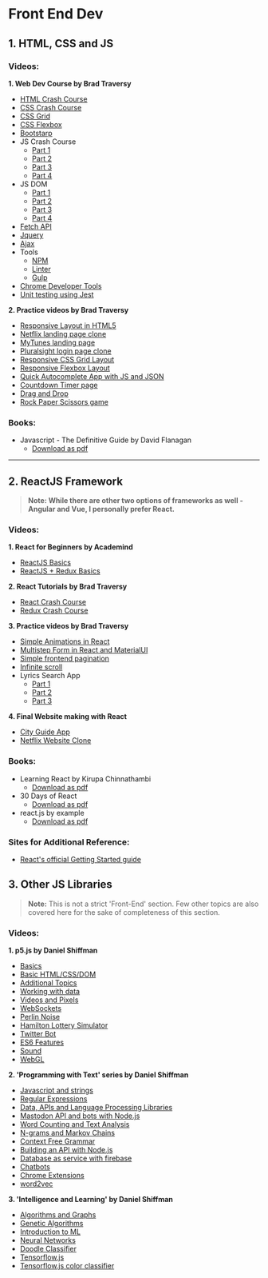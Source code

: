 # Front End Dev

## 1. HTML, CSS and JS 

### Videos:

**1. Web Dev Course by Brad Traversy**

- [HTML Crash Course](https://www.youtube.com/watch?v=UB1O30fR-EE)
- [CSS Crash Course](https://www.youtube.com/watch?v=yfoY53QXEnI)
- [CSS Grid](https://www.youtube.com/watch?v=jV8B24rSN5o)
- [CSS Flexbox](https://www.youtube.com/watch?v=JJSoEo8JSnc)
- [Bootstarp](https://www.youtube.com/watch?v=5GcQtLDGXy8)
- JS Crash Course
    + [Part 1](https://www.youtube.com/watch?v=hdI2bqOjy3c)
    + [Part 2](https://www.youtube.com/watch?v=rRgD1yVwIvE)
    + [Part 3](https://www.youtube.com/watch?v=vDJpGenyHaA)
    + [Part 4](https://www.youtube.com/watch?v=PoRJizFvM7s)
- JS DOM 
    + [Part 1](https://www.youtube.com/watch?v=0ik6X4DJKCc)
    + [Part 2](https://www.youtube.com/watch?v=mPd2aJXCZ2g)
    + [Part 3](https://www.youtube.com/watch?v=wK2cBMcDTss)
    + [Part 4](https://www.youtube.com/watch?v=i37KVt_IcXw)
- [Fetch API](https://www.youtube.com/watch?v=Oive66jrwBs)
- [Jquery](https://www.youtube.com/playlist?list=PLillGF-RfqbYJVXBgZ_nA7FTAAEpp_IAc)
- [Ajax](https://www.youtube.com/watch?v=82hnvUYY6QA)
- Tools
    + [NPM](https://www.youtube.com/watch?v=jHDhaSSKmB0)
    + [Linter](https://www.youtube.com/watch?v=SydnKbGc7W8)
    + [Gulp](https://www.youtube.com/watch?v=1rw9MfIleEg)
- [Chrome Developer Tools](https://www.youtube.com/watch?v=x4q86IjJFag)
- [Unit testing using Jest](https://www.youtube.com/watch?v=7r4xVDI2vho)

**2. Practice videos by Brad Traversy**

- [Responsive Layout in HTML5](https://www.youtube.com/watch?v=Wm6CUkswsNw)
- [Netflix landing page clone](https://www.youtube.com/watch?v=P7t13SGytRk)
- [MyTunes landing page](https://www.youtube.com/watch?v=GJXXf3_dcng)
- [Pluralsight login page clone](https://www.youtube.com/watch?v=wIx1O5Y5EB4)
- [Responsive CSS Grid Layout](https://www.youtube.com/watch?v=moBhzSC455o)
- [Responsive Flexbox Layout](https://www.youtube.com/watch?v=JJSoEo8JSnc)
- [Quick Autocomplete App with JS and JSON](https://www.youtube.com/watch?v=1iysNUrI3lw)
- [Countdown Timer page](https://www.youtube.com/watch?v=NNpwqrvPyyU)
- [Drag and Drop](https://www.youtube.com/watch?v=C22hQKE_32c&t=362s)
- [Rock Paper Scissors game](https://www.youtube.com/watch?v=WR_pWXJZiRY)

### Books:

- Javascript - The Definitive Guide by David Flanagan
    + [Download as pdf](http://www.stilson.net/documentation/javascript.pdf)

<hr/>

## 2. ReactJS Framework

> **Note: While there are other two options of frameworks as well - Angular and Vue, I personally prefer React.**

### Videos:

**1. React for Beginners by Academind**

- [ReactJS Basics](https://www.youtube.com/playlist?list=PL55RiY5tL51oyA8euSROLjMFZbXaV7skS)
- [ReactJS + Redux Basics](https://www.youtube.com/playlist?list=PL55RiY5tL51rrC3sh8qLiYHqUV3twEYU_)

**2. React Tutorials by Brad Traversy**

- [React Crash Course](https://www.youtube.com/watch?v=sBws8MSXN7A)
- [Redux Crash Course](https://www.youtube.com/watch?v=93p3LxR9xfM)

**3. Practice videos by Brad Traversy**

- [Simple Animations in React](https://www.youtube.com/watch?v=S8yn3-WpVV8)
- [Multistep Form in React and MaterialUI](https://www.youtube.com/watch?v=zT62eVxShsY)
- [Simple frontend pagination](https://www.youtube.com/watch?v=IYCa1F-OWmk)
- [Infinite scroll](https://www.youtube.com/watch?v=gk_6BKiy6X4)
- Lyrics Search App
    + [Part 1](https://www.youtube.com/watch?v=NDEt0KdDbhk)
    + [Part 2](https://www.youtube.com/watch?v=jiM0wqQZMWg)
    + [Part 3](https://www.youtube.com/watch?v=ktPocNL0qGg)

**4. Final Website making with React**

- [City Guide App](https://www.youtube.com/playlist?list=PL6jnTQwFvrdaIWZgF4r4my4kFqGjatO6X)
- [Netflix Website Clone](https://www.youtube.com/playlist?list=PL6jnTQwFvrdbccPErnd5AsCY3dkYUk3e5)

### Books:

- Learning React by Kirupa Chinnathambi 
    + [Download as pdf](https://www.pdfdrive.com/download.pdf?id=185752183&h=917a8cf86f01d9ab0069476139e4860f&u=cache)
- 30 Days of React
    + [Download as pdf](https://www.newline.co/fullstack-react/assets/media/sGEMe/MNzue/30-days-of-react-ebook-fullstackio.pdf)
- react.js by example
    + [Download as pdf](https://reactkungfu.com/assets/misc/sample.pdf) 

### Sites for Additional Reference:

- [React's official Getting Started guide](https://reactjs.org/docs/getting-started.html)

## 3. Other JS Libraries

> **Note:** This is not a strict 'Front-End' section. Few other topics are also covered here for the sake of completeness of this section.

### Videos:

**1. p5.js by Daniel Shiffman**

- [Basics](https://www.youtube.com/playlist?list=PLRqwX-V7Uu6Zy51Q-x9tMWIv9cueOFTFA)
- [Basic HTML/CSS/DOM](https://www.youtube.com/playlist?list=PLRqwX-V7Uu6bI1SlcCRfLH79HZrFAtBvX)
- [Additional Topics](https://www.youtube.com/playlist?list=PLRqwX-V7Uu6ZmA-d3D0iFIvgrB5_7kB8H)
- [Working with data](https://www.youtube.com/playlist?list=PLRqwX-V7Uu6a-SQiI4RtIwuOrLJGnel0r)
- [Videos and Pixels](https://www.youtube.com/playlist?list=PLRqwX-V7Uu6aKKsDHZdDvN6oCJ2hRY_Ig)
- [WebSockets](https://www.youtube.com/playlist?list=PLRqwX-V7Uu6b36TzJidYfIYwTFEq3K5qH)
- [Perlin Noise](https://www.youtube.com/playlist?list=PLRqwX-V7Uu6bgPNQAdxQZpJuJCjeOr7VD)
- [Hamilton Lottery Simulator](https://www.youtube.com/playlist?list=PLRqwX-V7Uu6Yl463WQEEQY8JEshnIRdsO)
- [Twitter Bot](https://www.youtube.com/playlist?list=PLRqwX-V7Uu6atTSxoRiVnSuOn6JHnq2yV)
- [ES6 Features](https://www.youtube.com/playlist?list=PLRqwX-V7Uu6YgpA3Oht-7B4NBQwFVe3pr)
- [Sound](https://www.youtube.com/playlist?list=PLRqwX-V7Uu6aFcVjlDAkkGIixw70s7jpW)
- [WebGL](https://www.youtube.com/playlist?list=PLRqwX-V7Uu6bPhi8sS1hHJ77n3zRO9FR_)

**2. 'Programming with Text' series by Daniel Shiffman**

- [Javascript and strings](https://www.youtube.com/playlist?list=PLRqwX-V7Uu6aoeLx_mWfz6XwtFaD9SkVX)
- [Regular Expressions](https://www.youtube.com/playlist?list=PLRqwX-V7Uu6YEypLuls7iidwHMdCM6o2w)
- [Data, APIs and Language Processing Libraries](https://www.youtube.com/playlist?list=PLRqwX-V7Uu6a343yZ_JcPzIric4SOGqMZ)
- [Mastodon API and bots with Node.js](https://www.youtube.com/playlist?list=PLRqwX-V7Uu6byiVX7_Z1rclitVhMBmNFQ)
- [Word Counting and Text Analysis](https://www.youtube.com/playlist?list=PLRqwX-V7Uu6bZQkJcGM5S9fn9R9Yyd8iZ)
- [N-grams and Markov Chains](https://www.youtube.com/playlist?list=PLRqwX-V7Uu6ah9Oqs_BFQIbGIn1XynsVT)
- [Context Free Grammar](https://www.youtube.com/playlist?list=PLRqwX-V7Uu6Y7iXZe_8XKJhaw_kRo8REO)
- [Building an API with Node.js](https://www.youtube.com/playlist?list=PLRqwX-V7Uu6Yyn-fBtGHfN0_xCtBwUkBp)
- [Database as service with firebase](https://www.youtube.com/playlist?list=PLRqwX-V7Uu6agS82Le9lLCBbeaW8inATT)
- [Chatbots](https://www.youtube.com/playlist?list=PLRqwX-V7Uu6aDUo_ia-Vq2UZZGaxJ9nRo)
- [Chrome Extensions](https://www.youtube.com/playlist?list=PLRqwX-V7Uu6bL9VOMT65ahNEri9uqLWfS)
- [word2vec](https://www.youtube.com/playlist?list=PLRqwX-V7Uu6aQ0oh9nH8c6U1j9gCg-GdF)

**3. 'Intelligence and Learning' by Daniel Shiffman**

- [Algorithms and Graphs](https://www.youtube.com/playlist?list=PLRqwX-V7Uu6bePNiZLnglXUp2LXIjlCdb)
- [Genetic Algorithms](https://www.youtube.com/playlist?list=PLRqwX-V7Uu6bw4n02JP28QDuUdNi3EXxJ)
- [Introduction to ML](https://www.youtube.com/playlist?list=PLRqwX-V7Uu6bCN8LKrcMa6zF4FPtXyXYj)
- [Neural Networks](https://www.youtube.com/playlist?list=PLRqwX-V7Uu6Y7MdSCaIfsxc561QI0U0Tb)
- [Doodle Classifier](https://www.youtube.com/playlist?list=PLRqwX-V7Uu6Zs14zKVuTuit6jApJgoYZQ)
- [Tensorflow.js](https://www.youtube.com/playlist?list=PLRqwX-V7Uu6YIeVA3dNxbR9PYj4wV31oQ)
- [Tensorflow.js color classifier](https://www.youtube.com/playlist?list=PLRqwX-V7Uu6bmMRCIoTi72aNWHo7epX4L)

